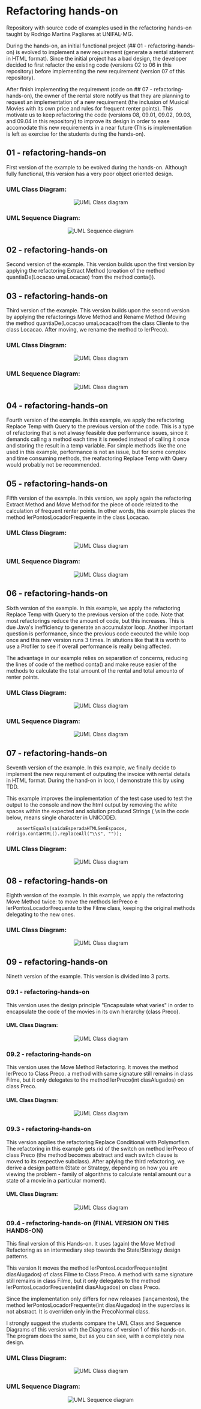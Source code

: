 # Refactoring hands-on

Repository with source code of examples used in the refactoring hands-on taught by Rodrigo Martins Pagliares at UNIFAL-MG. 

During the hands-on, an initial functional project (## 01 - refactoring-hands-on) is evolved to implement a new requirement (generate a rental statement in HTML format). Since the initial project has a bad design, the developer decided to first refactor the existing code (versions 02 to 06 in this repository) before implementing the new requirement (version 07 of this repository). 

After finish implementing the requirement (code on ## 07 - refactoring-hands-on), the owner of the rental store notify us that they are planning to request an implementation of a new requirement (the inclusion of Musical Movies with its own price and rules for frequent renter points). This motivate us to keep refactoring the code (versions 08, 09.01, 09.02, 09.03, and 09.04 in this repository) to improve its design in order to ease accomodate this new requirements in a near future (This is implementation is left as exercise for the students during the hands-on).

## 01 - refactoring-hands-on

First version of the example to be evolved during the hands-on. Although fully functional, this version has a very poor object oriented design.

### UML Class Diagram:

<p align="center">
    <img src="UML_Diagrams/01/Class_Diagram.png" alt="UML Class diagram">
</p>

### UML Sequence Diagram:
<p align="center">
    <img src="UML_Diagrams/01/Sequence_Diagram.png" alt="UML Sequence diagram">
</p>


## 02 - refactoring-hands-on

Second version of the example. This version builds upon the first version by applying the refactoring Extract Method (creation of the method quantiaDe(Locacao umaLocacao) from the method conta()).


## 03 - refactoring-hands-on

Third version of the example. This version builds upon the second version by applying the refactorings Move Method and Rename Method (Moving the method quantiaDe(Locacao umaLocacao)from the class Cliente to the class Locacao. After moving, we rename the method to lerPreco).

### UML Class Diagram:

<p align="center">
    <img src="UML_Diagrams/03/Class_Diagram.png" alt="UML Class diagram">
</p>

### UML Sequence Diagram:
<p align="center">
    <img src="UML_Diagrams/03/Sequence_Diagram.png" alt="UML Class diagram">
</p>

## 04 - refactoring-hands-on

Fourth version of the example. In this example, we apply the refactoring Replace Temp with Query to the previous version of the code. This is a type of refactoring that is not alwasy feasible due performance issues, since it demands calling a method each time it is needed instead of calling it once and storing the result in a temp variable. For simple methods like the one used in this example,  performance is not an issue, but for some complex and time consuming methods, the reafactoring Replace Temp with Query would probably not be recommended.

## 05 - refactoring-hands-on

FIfth version of the example. In this version, we apply again the refactoring Extract Method and Move Method for the piece of code related to the calculation of frequent renter points. In other words, this example places the method lerPontosLocadorFrequente in the class Locacao.

### UML Class Diagram:

<p align="center">
    <img src="UML_Diagrams/05/Class_Diagram.png" alt="UML Class diagram">
</p>

### UML Sequence Diagram:
<p align="center">
    <img src="UML_Diagrams/05/Sequence_Diagram.png" alt="UML Class diagram">
</p>


## 06 - refactoring-hands-on

Sixth version of the example. In this example, we apply the refactoring Replace Temp with Query to the previous version of the code. Note that most refactorings reduce the amount of code, but this increases. This is due Java's inefficiency to generate an accumulator loop. Another important question is performance, since the previous code executed the while loop once and this new version runs 3 times. In situtions like that It is worth to use a Profiler to see if overall performance is really being affected.

The advantage in our example relies on separation of concerns, reducing the lines of code of the method conta() and make reuse easier of the methods to calculate the total amount of the rental and total amounto of renter points.

### UML Class Diagram:

<p align="center">
    <img src="UML_Diagrams/06/Class_Diagram.png" alt="UML Class diagram">
</p>

### UML Sequence Diagram:
<p align="center">
    <img src="UML_Diagrams/06/Sequence_Diagram.png" alt="UML Class diagram">
</p>

## 07 - refactoring-hands-on

Seventh version of the example. In this example, we finally decide to implement the new requirement of outputing the invoice with rental details in HTML format. During the hand-on in loco, I demonstrate this by using TDD.   

This example improves the implementation of the test case used to test the output to the console and now the html output by removing the white spaces within the expected and solution produced Strings ( \\s in the code below, means single character in UNICODE).

        assertEquals(saidaEsperadaHTMLSemEspacos, rodrigo.contaHTML().replaceAll("\\s", ""));

### UML Class Diagram:
<p align="center">
    <img src="UML_Diagrams/07/Class_Diagram.png" alt="UML Class diagram">
</p>

## 08 - refactoring-hands-on

Eighth version of the example. In this example, we apply the refactoring Move Method twice: to move the methods lerPreco e lerPontosLocadorFrequente to the Filme class, keeping the original methods delegating to the new ones.

### UML Class Diagram:
<p align="center">
    <img src="UML_Diagrams/08/Class_Diagram.png" alt="UML Class diagram">
</p>

## 09 - refactoring-hands-on

Nineth version of the example. This version is divided into 3 parts. 

### 09.1 - refactoring-hands-on

This version uses the design principle "Encapsulate what varies" in order to encapsulate the code of the movies in its own hierarchy (class Preco).

#### UML Class Diagram:
<p align="center">
    <img src="UML_Diagrams/09/09_01/Class_Diagram.png" alt="UML Class diagram">
</p>

### 09.2 - refactoring-hands-on

This version uses the Move Method Refactoring. It moves the method lerPreco to Class Preco. a method with same signature still remains in class Filme, but it only delegates to the method lerPreco(int diasAlugados) on class Preco.

#### UML Class Diagram:
<p align="center">
    <img src="UML_Diagrams/09/09_02/Class_Diagram.png" alt="UML Class diagram">
</p>

### 09.3 - refactoring-hands-on

This version applies the refactoring Replace Conditional with Polymorfism. The refactoring in this example gets rid of the switch on method lerPreco of class Preco (the method becomes abstract and each switch clause is moved to its respective subclass). After aplying the third refactoring, we derive a design pattern (State or Strategy, depending on how you are viewing the problem - family of algorithms to calculate rental amount our a state of a movie in a particular moment).

#### UML Class Diagram:
<p align="center">
    <img src="UML_Diagrams/09/09_03/Class_Diagram.png" alt="UML Class diagram">
</p>

### 09.4 - refactoring-hands-on (FINAL VERSION ON THIS HANDS-ON)

This final version of this Hands-on. It uses (again) the Move Method Refactoring as an intermediary step towards the State/Strategy design patterns. 

This version It moves the method lerPontosLocadorFrequente(int diasAlugados) of class Filme to Class Preco. A method with same signature still remains in class Filme, but it only delegates to the method lerPontosLocadorFrequente(int diasAlugados) on class Preco. 

Since the implementation only differs for new releases (lançamentos), the method lerPontosLocadorFrequente(int diasAlugados) in the superclass is not abstract. It is overriden only in the PrecoNormal class.

I strongly suggest the students compare the UML Class and Sequence Diagrams of this version with the Diagrams of version 1 of this hands-on. The program does the same, but as you can see, with a completely new design. 

### UML Class Diagram:

<p align="center">
    <img src="UML_Diagrams/09/09_04/Class_Diagram.png" alt="UML Class diagram">
</p>

### UML Sequence Diagram:
<p align="center">
    <img src="UML_Diagrams/09/09_04/Sequence_Diagram.png" alt="UML Sequence diagram">
</p>
